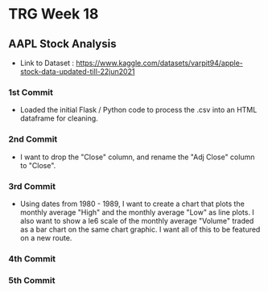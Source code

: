 # TRG Week 18

## AAPL Stock Analysis

- Link to Dataset : https://www.kaggle.com/datasets/varpit94/apple-stock-data-updated-till-22jun2021

### 1st Commit

- Loaded the initial Flask / Python code to process the .csv into an HTML dataframe for cleaning.

### 2nd Commit

- I want to drop the "Close" column, and rename the "Adj Close" column to "Close".

### 3rd Commit

- Using dates from 1980 - 1989, I want to create a chart that plots the monthly average "High" and the monthly average "Low" as line plots. I also want to show a le6 scale of the monthly average "Volume" traded as a bar chart on the same chart graphic. I want all of this to be featured on a new route.

### 4th Commit

### 5th Commit